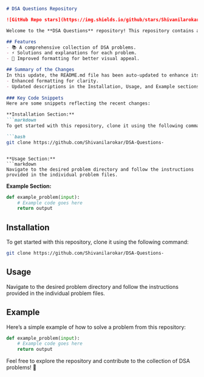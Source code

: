 ```markdown
# DSA Questions Repository

![GitHub Repo stars](https://img.shields.io/github/stars/Shivanilarokar/DSA-Questions-) ![GitHub forks](https://img.shields.io/github/forks/Shivanilarokar/DSA-Questions-) ![GitHub issues](https://img.shields.io/github/issues/Shivanilarokar/DSA-Questions-)

Welcome to the **DSA Questions** repository! This repository contains a collection of Data Structures and Algorithms (DSA) problems designed to help you enhance your coding skills.

## Features
- 📚 A comprehensive collection of DSA problems.
- ⚡ Solutions and explanations for each problem.
- 🎨 Improved formatting for better visual appeal.

## Summary of the Changes
In this update, the README.md file has been auto-updated to enhance its structure and readability. Key changes include:
- Enhanced formatting for clarity.
- Updated descriptions in the Installation, Usage, and Example sections.
  
### Key Code Snippets
Here are some snippets reflecting the recent changes:

**Installation Section:**
```markdown
To get started with this repository, clone it using the following command:

```bash
git clone https://github.com/Shivanilarokar/DSA-Questions-
```
```

**Usage Section:**
```markdown
Navigate to the desired problem directory and follow the instructions provided in the individual problem files.
```

**Example Section:**
```python
def example_problem(input):
    # Example code goes here
    return output
```

## Installation
To get started with this repository, clone it using the following command:

```bash
git clone https://github.com/Shivanilarokar/DSA-Questions-
```

## Usage
Navigate to the desired problem directory and follow the instructions provided in the individual problem files.

## Example
Here’s a simple example of how to solve a problem from this repository:

```python
def example_problem(input):
    # Example code goes here
    return output
```

Feel free to explore the repository and contribute to the collection of DSA problems! 🚀
```